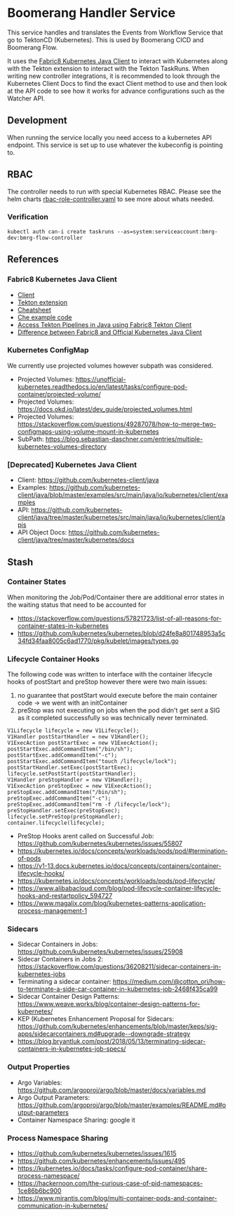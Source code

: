 # Boomerang Handler Service

This service handles and translates the Events from Workflow Service that go to TektonCD (Kubernetes). This is used by Boomerang CICD and Boomerang Flow.

It uses the [Fabric8 Kubernetes Java Client](https://github.com/fabric8io/kubernetes-client) to interact with Kubernetes along with the Tekton extension to interact with the Tekton TaskRuns. When writing new controller integrations, it is recommended to look through the Kubernetes Client Docs to find the exact Client method to use and then look at the API code to see how it works for advance configurations such as the Watcher API.

## Development

When running the service locally you need access to a kubernetes API endpoint. This service is set up to use whatever the kubeconfig is pointing to.

## RBAC

The controller needs to run with special Kubernetes RBAC. Please see the helm charts [rbac-role-controller.yaml](https://github.com/boomerang-io/charts/blob/main/bmrg-flow/templates/rbac-role-controller.yaml) to see more about whats needed.

### Verification

`kubectl auth can-i create taskruns --as=system:serviceaccount:bmrg-dev:bmrg-flow-controller`

## References

### Fabric8 Kubernetes Java Client
- [Client](https://github.com/fabric8io/kubernetes-client)
- [Tekton extension](https://github.com/fabric8io/kubernetes-client/tree/master/extensions/tekton)
- [Cheatsheet](https://github.com/fabric8io/kubernetes-client/blob/master/doc/CHEATSHEET.md)
- [Che example code](https://www.programcreek.com/java-api-examples/?code=eclipse%2Fche%2Fche-master%2Finfrastructures%2Fkubernetes%2Fsrc%2Fmain%2Fjava%2Forg%2Feclipse%2Fche%2Fworkspace%2Finfrastructure%2Fkubernetes%2Fnamespace%2FKubernetesPersistentVolumeClaims.java#)
- [Access Tekton Pipelines in Java using Fabric8 Tekton Client](https://itnext.io/access-tekton-pipelines-in-java-using-fabric8-tekton-client-bd727bd5806a)
- [Difference between Fabric8 and Official Kubernetes Java Client](https://itnext.io/difference-between-fabric8-and-official-kubernetes-java-client-3e0a994fd4af)


### Kubernetes ConfigMap

We currently use projected volumes however subpath was considered.

- Projected Volumes: https://unofficial-kubernetes.readthedocs.io/en/latest/tasks/configure-pod-container/projected-volume/
- Projected Volumes: https://docs.okd.io/latest/dev_guide/projected_volumes.html
- Projected Volumes: https://stackoverflow.com/questions/49287078/how-to-merge-two-configmaps-using-volume-mount-in-kubernetes
- SubPath: https://blog.sebastian-daschner.com/entries/multiple-kubernetes-volumes-directory

### [Deprecated] Kubernetes Java Client

- Client: https://github.com/kubernetes-client/java
- Examples: https://github.com/kubernetes-client/java/blob/master/examples/src/main/java/io/kubernetes/client/examples
- API: https://github.com/kubernetes-client/java/tree/master/kubernetes/src/main/java/io/kubernetes/client/apis
- API Object Docs: https://github.com/kubernetes-client/java/tree/master/kubernetes/docs

## Stash

### Container States

When monitoring the Job/Pod/Container there are additional error states in the waiting status that need to be accounted for

- https://stackoverflow.com/questions/57821723/list-of-all-reasons-for-container-states-in-kubernetes
- https://github.com/kubernetes/kubernetes/blob/d24fe8a801748953a5c34fd34faa8005c6ad1770/pkg/kubelet/images/types.go

### Lifecycle Container Hooks

The following code was written to interface with the container lifecycle hooks of postStart and preStop however there were two main issues:
1. no guarantee that postStart would execute before the main container code -> we went with an initContainer
2. preStop was not executing on jobs when the pod didn't get sent a SIG as it completed successfully so was technically never terminated.

```
V1Lifecycle lifecycle = new V1Lifecycle();
V1Handler postStartHandler = new V1Handler();
V1ExecAction postStartExec = new V1ExecAction();
postStartExec.addCommandItem("/bin/sh");
postStartExec.addCommandItem("-c");
postStartExec.addCommandItem("touch /lifecycle/lock");
postStartHandler.setExec(postStartExec);
lifecycle.setPostStart(postStartHandler);
V1Handler preStopHandler = new V1Handler();
V1ExecAction preStopExec = new V1ExecAction();
preStopExec.addCommandItem("/bin/sh");
preStopExec.addCommandItem("-c");
preStopExec.addCommandItem("rm -f /lifecycle/lock");
preStopHandler.setExec(preStopExec);
lifecycle.setPreStop(preStopHandler);
container.lifecycle(lifecycle);
```

- PreStop Hooks arent called on Successful Job: https://github.com/kubernetes/kubernetes/issues/55807
- https://kubernetes.io/docs/concepts/workloads/pods/pod/#termination-of-pods
- https://v1-13.docs.kubernetes.io/docs/concepts/containers/container-lifecycle-hooks/
- https://kubernetes.io/docs/concepts/workloads/pods/pod-lifecycle/
- https://www.alibabacloud.com/blog/pod-lifecycle-container-lifecycle-hooks-and-restartpolicy_594727
- https://www.magalix.com/blog/kubernetes-patterns-application-process-management-1

### Sidecars

- Sidecar Containers in Jobs: https://github.com/kubernetes/kubernetes/issues/25908
- Sidecar Containers in Jobs 2: https://stackoverflow.com/questions/36208211/sidecar-containers-in-kubernetes-jobs
- Terminating a sidecar container: https://medium.com/@cotton_ori/how-to-terminate-a-side-car-container-in-kubernetes-job-2468f435ca99
- Sidecar Container Design Patterns: https://www.weave.works/blog/container-design-patterns-for-kubernetes/
- KEP (Kubernetes Enhancement Proposal for Sidecars: https://github.com/kubernetes/enhancements/blob/master/keps/sig-apps/sidecarcontainers.md#upgrade--downgrade-strategy
- https://blog.bryantluk.com/post/2018/05/13/terminating-sidecar-containers-in-kubernetes-job-specs/

### Output Properties
- Argo Variables: https://github.com/argoproj/argo/blob/master/docs/variables.md
- Argo Output Parameters: https://github.com/argoproj/argo/blob/master/examples/README.md#output-parameters
- Container Namespace Sharing: google it

### Process Namespace Sharing
- https://github.com/kubernetes/kubernetes/issues/1615
- https://github.com/kubernetes/enhancements/issues/495
- https://kubernetes.io/docs/tasks/configure-pod-container/share-process-namespace/
- https://hackernoon.com/the-curious-case-of-pid-namespaces-1ce86b6bc900
- https://www.mirantis.com/blog/multi-container-pods-and-container-communication-in-kubernetes/

